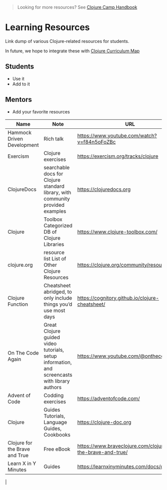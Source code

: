 > Looking for more resources? See [Clojure Camp Handbook](handbook.md)

# Learning Resources

Link dump of various Clojure-related resources for students.

In future, we hope to integrate these with [Clojure Curriculum Map](map.md)

## Students

- Use it
- Add to it

## Mentors

- Add your favorite resources

| Name                           | Note                                                                                          | URL                                                          |
| ------------------------------ | --------------------------------------------------------------------------------------------- | ------------------------------------------------------------ |
| Hammock Driven Development     | Rich talk                                                                                     | https://www.youtube.com/watch?v=f84n5oFoZBc                  |
| Exercism                       | Clojure exercises                                                                             | https://exercism.org/tracks/clojure                          |
| ClojureDocs                    | searchable docs for Clojure standard library, with community provided examples                | https://clojuredocs.org                                      |
| Clojure                        | Toolbox Categorized DB of Clojure Libraries                                                   | https://www.clojure-toolbox.com/                             |
| clojure.org                    | resource list List of Other Clojure Resources                                                 | https://clojure.org/community/resources                      |
| Clojure Function               | Cheatsheet abridged, to only include things you’d use most days                               | https://cognitory.github.io/clojure-cheatsheet/              |
| On The Code Again              | Great Clojure guided video tutorials, setup information, and screencasts with library authors | https://www.youtube.com/@onthecodeagain                      |
| Advent of Code                 | Codding exercises                                                                             | https://adventofcode.com/                                    |
| Clojure                        | Guides Tutorials, Language Guides, Cookbooks                                                  | https://clojure-doc.org                                      |
| Clojure for the Brave and True | Free eBook                                                                                    | https://www.braveclojure.com/clojure-for-the-brave-and-true/ |
| Learn X in Y Minutes           | Guides                                                                                        | https://learnxinyminutes.com/docs/clojure/                   |

|
